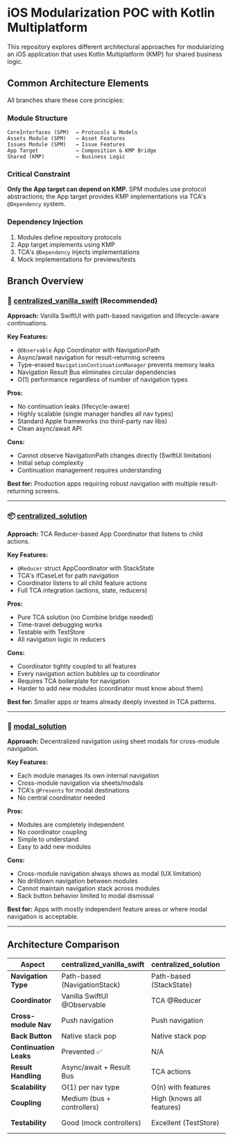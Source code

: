 # iOS Modularization POC with Kotlin Multiplatform

This repository explores different architectural approaches for modularizing an iOS application that uses Kotlin Multiplatform (KMP) for shared business logic.

## Common Architecture Elements

All branches share these core principles:

### Module Structure
```
CoreInterfaces (SPM)  → Protocols & Models
Assets Module (SPM)   → Asset Features
Issues Module (SPM)   → Issue Features
App Target            → Composition & KMP Bridge
Shared (KMP)          → Business Logic
```

### Critical Constraint
**Only the App target can depend on KMP.** SPM modules use protocol abstractions; the App target provides KMP implementations via TCA's `@Dependency` system.

### Dependency Injection
1. Modules define repository protocols
2. App target implements using KMP
3. TCA's `@Dependency` injects implementations
4. Mock implementations for previews/tests

## Branch Overview

### 🎯 [centralized_vanilla_swift](../../tree/centralized_vanilla_swift) (Recommended)

**Approach:** Vanilla SwiftUI with path-based navigation and lifecycle-aware continuations.

**Key Features:**
- `@Observable` App Coordinator with NavigationPath
- Async/await navigation for result-returning screens
- Type-erased `NavigationContinuationManager` prevents memory leaks
- Navigation Result Bus eliminates circular dependencies
- O(1) performance regardless of number of navigation types

**Pros:**
- No continuation leaks (lifecycle-aware)
- Highly scalable (single manager handles all nav types)
- Standard Apple frameworks (no third-party nav libs)
- Clean async/await API

**Cons:**
- Cannot observe NavigationPath changes directly (SwiftUI limitation)
- Initial setup complexity
- Continuation management requires understanding

**Best for:** Production apps requiring robust navigation with multiple result-returning screens.

---

### 📦 [centralized_solution](../../tree/centralized_solution)

**Approach:** TCA Reducer-based App Coordinator that listens to child actions.

**Key Features:**
- `@Reducer` struct AppCoordinator with StackState
- TCA's ifCaseLet for path navigation
- Coordinator listens to all child feature actions
- Full TCA integration (actions, state, reducers)

**Pros:**
- Pure TCA solution (no Combine bridge needed)
- Time-travel debugging works
- Testable with TestStore
- All navigation logic in reducers

**Cons:**
- Coordinator tightly coupled to all features
- Every navigation action bubbles up to coordinator
- Requires TCA boilerplate for navigation
- Harder to add new modules (coordinator must know about them)

**Best for:** Smaller apps or teams already deeply invested in TCA patterns.

---

### 📱 [modal_solution](../../tree/modal_solution)

**Approach:** Decentralized navigation using sheet modals for cross-module navigation.

**Key Features:**
- Each module manages its own internal navigation
- Cross-module navigation via sheets/modals
- TCA's `@Presents` for modal destinations
- No central coordinator needed

**Pros:**
- Modules are completely independent
- No coordinator coupling
- Simple to understand
- Easy to add new modules

**Cons:**
- Cross-module navigation always shows as modal (UX limitation)
- No drilldown navigation between modules
- Cannot maintain navigation stack across modules
- Back button behavior limited to modal dismissal

**Best for:** Apps with mostly independent feature areas or where modal navigation is acceptable.

---

## Architecture Comparison

| Aspect | centralized_vanilla_swift | centralized_solution | modal_solution |
|--------|--------------------------|---------------------|----------------|
| **Navigation Type** | Path-based (NavigationStack) | Path-based (StackState) | Modal-based (@Presents) |
| **Coordinator** | Vanilla SwiftUI @Observable | TCA @Reducer | None |
| **Cross-module Nav** | Push navigation | Push navigation | Sheet modals |
| **Back Button** | Native stack pop | Native stack pop | Modal dismiss |
| **Continuation Leaks** | Prevented ✅ | N/A | N/A |
| **Result Handling** | Async/await + Result Bus | TCA actions | Callback closures |
| **Scalability** | O(1) per nav type | O(n) with features | Excellent |
| **Coupling** | Medium (bus + controllers) | High (knows all features) | Low |
| **Testability** | Good (mock controllers) | Excellent (TestStore) | Good (mock repos) |

